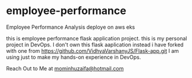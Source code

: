 # employee-performance
Employee Performance Analysis deploye on aws eks

this is employee performance flask application project.
this is my personal project in DevOps.
I don't own this flask aaplication instead i have forked with one from https://github.com/VidhyaVarshanyJS/Flask-app.git
I am using just to make my hands-on experience in DevOps.

Reach Out to Me at mominhuzaifa@hotmail.com